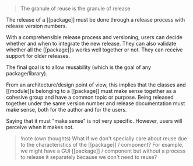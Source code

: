 > The granule of reuse is the granule of release

The release of a [[package]] must be done through a release process with release version numbers.

With a comprehensible release process and versioning, users can decide whether and when to integrate the new release. They can also validate whether all the [[package]]s works well together or not. They can receive support for older releases.

The final goal is to allow reusability (which is the goal of any package/library).

From an architecture/design point of view, this implies that the classes and [[module]]s belonging to a [[package]] must make sense together as a cohesive group and have a common topic or purpose. Being released together under the same version number and release documentation must make sense, both for the author and for the users.

Saying that it must "make sense" is not very specific. However, users will perceive when it makes not. 

> !note
> (own thoughts)
> What if we don't specially care about reuse due to the characteristics of the [[package]] / component? 
> For example, we might have a GUI [[package]] / component but without a process to release it separately because we don't need to reuse?